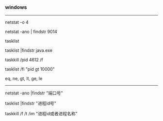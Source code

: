 ### windows

---

netstat -o 4

netstat -ano | findstr 9014

tasklist

tasklist |findstr java.exe

taskkill /pid 4612 /f

tasklist /fi "pid gt 10000"

eq, ne, gt, lt, ge, le

---

netstat -ano |findstr "端口号"

tasklist |findstr "进程id号"

taskkill /f /t /im "进程id或者进程名称"
